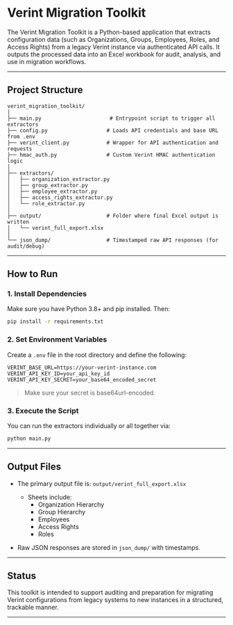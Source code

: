 # Verint Migration Toolkit

The Verint Migration Toolkit is a Python-based application that extracts configuration data (such as Organizations, Groups, Employees, Roles, and Access Rights) from a legacy Verint instance via authenticated API calls. It outputs the processed data into an Excel workbook for audit, analysis, and use in migration workflows.

---

## Project Structure

```
verint_migration_toolkit/
│
├── main.py                      # Entrypoint script to trigger all extractors
├── config.py                   # Loads API credentials and base URL from .env
├── verint_client.py            # Wrapper for API authentication and requests
├── hmac_auth.py                # Custom Verint HMAC authentication logic
│
├── extractors/
│   ├── organization_extractor.py
│   ├── group_extractor.py
│   ├── employee_extractor.py
│   ├── access_rights_extractor.py
│   └── role_extractor.py
│
├── output/                     # Folder where final Excel output is written
│   └── verint_full_export.xlsx
│
└── json_dump/                  # Timestamped raw API responses (for audit/debug)
```

---

## How to Run

### 1. Install Dependencies

Make sure you have Python 3.8+ and pip installed. Then:

```bash
pip install -r requirements.txt
```

### 2. Set Environment Variables

Create a `.env` file in the root directory and define the following:

```
VERINT_BASE_URL=https://your-verint-instance.com
VERINT_API_KEY_ID=your_api_key_id
VERINT_API_KEY_SECRET=your_base64_encoded_secret
```

> Make sure your secret is base64url-encoded.

### 3. Execute the Script

You can run the extractors individually or all together via:

```bash
python main.py
```

---

## Output Files

- The primary output file is: `output/verint_full_export.xlsx`
  - Sheets include:
    - Organization Hierarchy
    - Group Hierarchy
    - Employees
    - Access Rights
    - Roles

- Raw JSON responses are stored in `json_dump/` with timestamps.

---

## Status

This toolkit is intended to support auditing and preparation for migrating Verint configurations from legacy systems to new instances in a structured, trackable manner.

---

